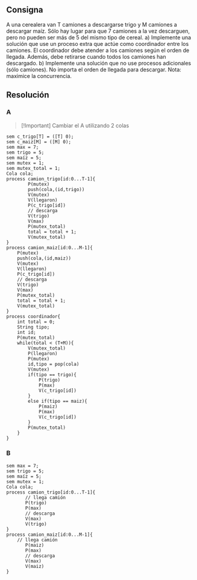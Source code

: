 ## Consigna

A una cerealera van T camiones a descargarse trigo y M camiones a descargar maíz. Sólo
hay lugar para que 7 camiones a la vez descarguen, pero no pueden ser más de 5 del mismo
tipo de cereal.
a) Implemente una solución que use un proceso extra que actúe como coordinador
entre los camiones. El coordinador debe atender a los camiones según el orden de
llegada. Además, debe retirarse cuando todos los camiones han descargado.
b) Implemente una solución que no use procesos adicionales (sólo camiones). No
importa el orden de llegada para descargar. Nota: maximice la concurrencia.

## Resolución


### A

>[!Important] Cambiar el A utilizando 2 colas
```
sem c_trigo[T] = ([T] 0);
sem c_maiz[M] = ([M] 0);
sem max = 7;
sem trigo = 5;
sem maíz = 5;
sem mutex = 1;
sem mutex_total = 1;
Cola cola;
process camion_trigo[id:0...T-1]{
        P(mutex)
        push(cola,(id,trigo))
        V(mutex)
        V(llegaron)
        P(c_trigo[id])
        // descarga
        V(trigo)
        V(max)
        P(mutex_total)
        total = total + 1;
        V(mutex_total)
}
process camion_maiz[id:0...M-1]{
    P(mutex)
    push(cola,(id,maiz))
    V(mutex)
    V(llegaron)
    P(c_trigo[id])        
    // descarga
    V(trigo)
    V(max)
    P(mutex_total)
    total = total + 1;
    V(mutex_total)
}
process coordinador{
    int total = 0;
    String tipo;
    int id;
    P(mutex_total)
    while(total < (T+M)){
        V(mutex_total)
        P(llegaron)
        P(mutex)
        id,tipo = pop(cola)
        V(mutex)
        if(tipo == trigo){
            P(trigo)
            P(max)
            V(c_trigo[id])
        }
        else if(tipo == maiz){
            P(maiz)
            P(max)
            V(c_trigo[id])
        }
        P(mutex_total)
    }
}
```

### B
```
sem max = 7;
sem trigo = 5;
sem maíz = 5;
sem mutex = 1;
Cola cola;
process camion_trigo[id:0...T-1]{
       // llega camión
       P(trigo)
       P(max)
       // descarga
       V(max)
       V(trigo)
}
process camion_maiz[id:0...M-1]{
    // llega camión
       P(maiz)
       P(max)
       // descarga
       V(max)
       V(maiz)
}
```